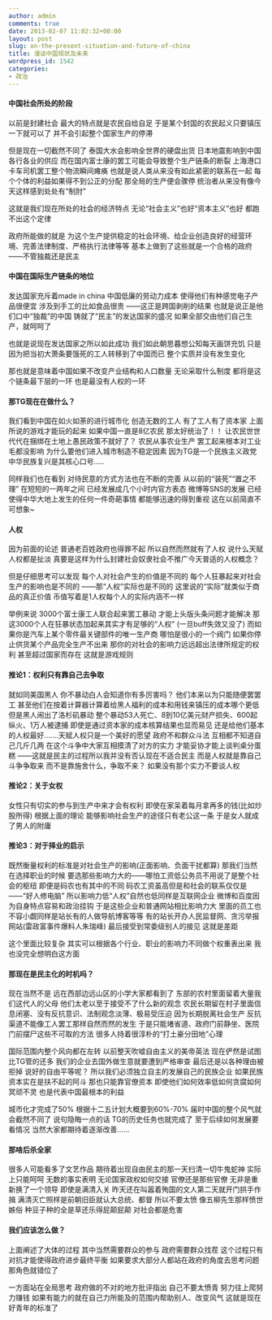 ```yaml
---
author: admin
comments: true
date: 2013-02-07 11:02:32+00:00
layout: post
slug: on-the-present-situation-and-future-of-china
title: 漫谈中国现状及未来
wordpress_id: 1542
categories:
- 政治
---
```


#### 中国社会所处的阶段


以前是封建社会
最大的特点就是农民自给自足
于是某个封国的农民起义只要镇压一下就可以了
并不会引起整个国家生产的停滞

但是现在一切截然不同了
泰国大水会影响全世界的硬盘出货
日本地震影响到中国各行各业的供应
而在国内富士康的罢工可能会导致整个生产链条的断裂
上海港口卡车司机罢工整个物流瞬间瘫痪
也就是说人类从来没有如此紧密的联系在一起
每个个体的利益如果得不到公正的分配
那全局的生产便会骤停
统治者从来没有像今天这样感到处处有“制肘”

这就是我们现在所处的社会的经济特点
无论“社会主义”也好“资本主义”也好
都跑不出这个定律

政府所能做的就是
为这个生产提供稳定的社会环境、给企业创造良好的经营环境、完善法律制度、严格执行法律等等
基本上做到了这些就是一个合格的政府
——不管独裁还是民主


#### 中国在国际生产链条的地位


发达国家充斥着made in china
中国低廉的劳动力成本
使得他们有种感觉电子产品很便宜
涉及到手工的比如食品很贵
——这正是跨国剥削的结果
也就是说正是他们口中“独裁”的中国
铸就了“民主”的发达国家的盛况
如果全部交由他们自己生产，就呵呵了

也就是说现在发达国家之所以如此成功
我们如此朝思暮想公知每天画饼充饥
只是因为把当初大萧条要饿死的工人转移到了中国而已
整个实质并没有发生变化

那也就是意味着中国如果不改变产业结构和人口数量
无论采取什么制度
都将是这个链条最下层的一环
也是最没有人权的一环


#### 那TG现在在做什么？


我们看到中国在如火如荼的进行城市化
创造无数的工人
有了工人有了资本家
上面所说的游戏才能玩的起来
如果中国一直是8亿农民
那太好统治了！！
让农民世世代代在捆绑在土地上愚民政策不就好了？
农民从事农业生产
罢工起来根本对工业毛都没影响
为什么要他们进入城市制造不稳定因素
因为TG是一个民族主义政党
中华民族复兴是其核心口号.....

同样我们也在看到
对待民意的方式方法也在不断的完善
从以前的“装死”“置之不理”
在短短的一两年之间
已经发展成几个小时内官方表态
微博等SNS的发展
已经使得中华大地上发生的任何一件奇葩事情
都能够迅速的得到重视
这在以前简直不可想象~


#### 人权


因为前面的论述
普通老百姓政府也得罪不起
所以自然而然就有了人权
说什么天赋人权都是扯淡
真要是这样为什么封建社会奴隶社会不推广今天普适的人权概念？

但是仔细思考可以发现
每个人对社会产生的价值是不同的
每个人狂暴起来对社会生产的影响也是不同的
——那“人权”实际也是不同的
这里说的“实际”就类似于商品的真正价值
币值写着是1人权每个人的实际内涵不一样

举例来说
3000个富士康工人联合起来罢工暴动
才能上头版头条问题才能解决
那这3000个人在狂暴状态加起来其实才有足够的“人权”
(一旦buff失效又没了)
而如果你是汽车上某个零件最关键部件的唯一生产商
哪怕是很小的一个阀门
如果你停止供货某个产品完全生产不出来
那你的对社会的影响力远远超出法律所规定的权利
甚至超过国家而存在
这就是游戏规则


#### 推论1：权利只有靠自己去争取




就如同美国黑人
你不暴动白人会知道你有多厉害吗？
他们本来以为只能随便罢罢工
甚至他们在按着计算器计算着给黑人福利的成本和用钱来镇压的成本哪个更低
但是黑人闹出了洛杉矶暴动
整个暴动53人死亡、8到10亿美元财产损失、600起纵火、1万人被逮捕
即使是通过资本家的成本核算结果也显而易见
还是给他们基本的人权最好.......天赋人权只是一个美好的愿望
政府不和群众斗法
互相都不知道自己几斤几两
在这个斗争中大家互相摸清了对方的实力
才能妥协才能上谈判桌分蛋糕
——这就是民主的过程所以我并没有否认现在不适合民主
而是人权就是靠自己斗争争取来
而不是靠施舍什么，争取不来？
如果没有那个实力不要谈人权






#### 推论2：关于女权




女性只有切实的参与到生产中来才会有权利
即使在家呆着每月拿再多的钱(比如炒股所得)
根据上面的理论
能够影响社会生产的途径只有老公这一条
于是女人就成了男人的附庸




#### 推论3：对于择业的启示




既然衡量权利的标准是对社会生产的影响(正面影响、负面干扰都算)
那我们当然在选择职业的时候
要选那些影响力大的——哪怕工资低公务员不用说了是整个社会的枢纽
即便是码农也有其中的不同
码农工资虽高但是和社会的联系仅仅是——“好人修电脑”
所以影响力低“人权”自然也低同样是互联网企业
微博和百度因为自身特点容易和政治挂钩
于是这些企业和普通网站相比影响力大
里面的员工也不容小觑同样是站长有的人做导航博客等等
有的站长开办人民监督网、贪污举报网站(雷政富事件爆料人朱瑞峰)
最后接受到常委级别人的接见
这就是差距

这个里面比较复杂
其实可以根据各个行业、职业的影响力不同做个权重表出来
我也没完全想明白这方面







#### 那现在是民主化的时机吗？


现在当然不是
远在西部边远山区的小学大家都看到了
东部的农村里面留着大量我们这代人的父母
他们太老以至于接受不了什么新的观念
农民长期留在村子里面信息闭塞、没有反抗意识、法制观念淡薄、极易受压迫
因为长期脱离社会生产
反抗渠道不能像工人罢工那样自然而然的发生
于是只能堵省道、政府门前静坐、医院门前摆尸这些不可取的方法
很多人持着很淳朴的“打土豪分田地”心理

国际范围内整个风向都在左转
以前整天吹嘘自由主义的美帝英法
现在俨然是试图比TG管的还多
我们的企业去国外做生意就要遭到严格审查
最后还是以各种理由被拒掉
说好的自由平等呢？
所以我们必须独立自主的发展自己的民族企业
如果民族资本实在是扶不起的阿斗
那也只能靠官僚资本
即使他们如何效率低如何贪腐如何冥顽不灵
也是代表中国最根本的利益

城市化才完成了50%
根据十二五计划大概要到60%-70%
届时中国的整个风气就会截然不同了
说句隐晦一点的话
TG的历史任务也就完成了
至于后续如何发展要看情况
当然大家都期待着逐渐改善......


#### 那啥后杀全家


很多人可能看多了文艺作品
期待着出现自由民主的那一天扫清一切牛鬼蛇神
实际上只能呵呵
无数的事实表明
无论国家政权如何交接
官僚还是那些官僚
无非是重新换了一个领导
即使是满清入关
昨天还在叫嚣着殉国的文人第二天就开门拱手作揖
满清灭亡照样是前朝旧臣就认大总统、都督
所以不要太愤
像五柳先生那样愤世嫉俗
种豆子种的全是草还乐得屁颠屁颠
对社会都是危害


#### 我们应该怎么做？


上面阐述了大体的过程
其中当然需要群众的参与
政府需要群众找茬
这个过程只有对抗才能使得政府进步最终平衡
如果要求大部分人都站在政府的角度去思考问题
那角色就错位了

一方面站在全局思考
政府做的不对的地方批评指出
自己不要太愤青
努力往上爬努力赚钱
如果有能力的就在自己力所能及的范围内帮助别人、改变风气
这就是现在好青年的标准了
